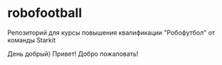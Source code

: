 # robofootball
Репозиторий для курсы повышения квалификации  "Робофутбол" от команды Starkit

День добрый) Привет! Добро пожаловать!
